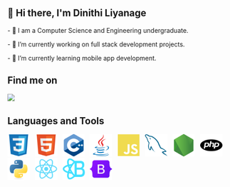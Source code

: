 <h2>👋 Hi there, I'm Dinithi Liyanage </h2> 
<p>
- 👀 I am a Computer Science and Engineering undergraduate.
</p>
<p>
- 🔭 I’m currently working on full stack development projects.
</p>
<p>
- 🌱 I’m currently learning mobile app development.
</p>

<h2>Find me on</h2>
<span>
  <a href="https://www.linkedin.com/in/dinithi-liyanage-175183268/">
    <img src="https://upload.wikimedia.org/wikipedia/commons/8/81/LinkedIn_icon.svg" width=50/>
  </a>
</span>

<h2>Languages and Tools</h2>
<div>
  <img src="https://github.com/devicons/devicon/blob/master/icons/css3/css3-original.svg" width=50/> &nbsp;
  <img src="https://github.com/devicons/devicon/blob/master/icons/html5/html5-original.svg" width=50 /> &nbsp;
  <img src="https://github.com/devicons/devicon/blob/master/icons/cplusplus/cplusplus-original.svg" width=50 /> &nbsp;
  <img src="https://github.com/devicons/devicon/blob/master/icons/java/java-original.svg" width=50 /> &nbsp;
  <img src="https://github.com/devicons/devicon/blob/master/icons/javascript/javascript-plain.svg" width=50 /> &nbsp;
  <img src="https://github.com/devicons/devicon/blob/master/icons/mysql/mysql-original.svg" width=50 /> &nbsp;
  <img src="https://github.com/devicons/devicon/blob/master/icons/nodejs/nodejs-original.svg" width=50 /> &nbsp;
  <img src="https://github.com/devicons/devicon/blob/master/icons/php/php-plain.svg" width=50 />  &nbsp;
  <img src="https://github.com/devicons/devicon/blob/master/icons/python/python-original.svg" width=50 /> &nbsp;
  <img src="https://github.com/devicons/devicon/blob/master/icons/react/react-original.svg" width=50 /> &nbsp;
  <img src="https://github.com/devicons/devicon/blob/master/icons/reactbootstrap/reactbootstrap-original.svg" width=50 /> &nbsp;
  <img src="https://github.com/devicons/devicon/blob/master/icons/bootstrap/bootstrap-original.svg" width=50 /> &nbsp;  
</div>
<!-- <div>
  <img src="https://github.com/devicons/devicon/blob/master/icons/eclipse/eclipse-original.svg" width=50/> &nbsp;
  <img src="https://github.com/devicons/devicon/blob/master/icons/postman/postman-original.svg" width=50 /> &nbsp;
  <img src="https://github.com/devicons/devicon/blob/master/icons/vscode/vscode-original.svg" width=50 /> &nbsp;
</div> -->



